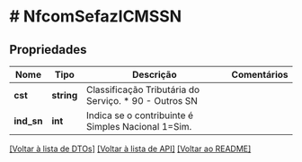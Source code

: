 # # NfcomSefazICMSSN

## Propriedades

Nome | Tipo | Descrição | Comentários
------------ | ------------- | ------------- | -------------
**cst** | **string** | Classificação Tributária do Serviço.  * 90 - Outros SN |
**ind_sn** | **int** | Indica se o contribuinte é Simples Nacional   1&#x3D;Sim. |

[[Voltar à lista de DTOs]](../../README.md#models) [[Voltar à lista de API]](../../README.md#endpoints) [[Voltar ao README]](../../README.md)
